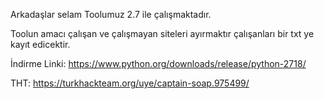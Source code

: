 Arkadaşlar selam Toolumuz 2.7 ile çalışmaktadır.

Toolun amacı çalışan ve çalışmayan siteleri ayırmaktır çalışanları bir txt ye kayıt edicektir.

İndirme Linki: https://www.python.org/downloads/release/python-2718/

THT: https://turkhackteam.org/uye/captain-soap.975499/
